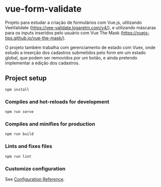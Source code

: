 # vue-form-validate

Projeto para estudar a criação de formulários com Vue.js, utilizando VeeValidate (https://vee-validate.logaretm.com/v4/), e utilizando máscaras para os inputs inseridos pelo usuário com Vue The Mask (https://vuejs-tips.github.io/vue-the-mask/).

O projeto também trabalha com gerenciamento de estado com Vuex, onde estudo a inserção dos cadastros submetidos pelo form em um estado global, que podem ser removidos por um botão, e ainda pretendo implementar a edição dos cadastros.


## Project setup
```
npm install
```

### Compiles and hot-reloads for development
```
npm run serve
```

### Compiles and minifies for production
```
npm run build
```

### Lints and fixes files
```
npm run lint
```

### Customize configuration
See [Configuration Reference](https://cli.vuejs.org/config/).

